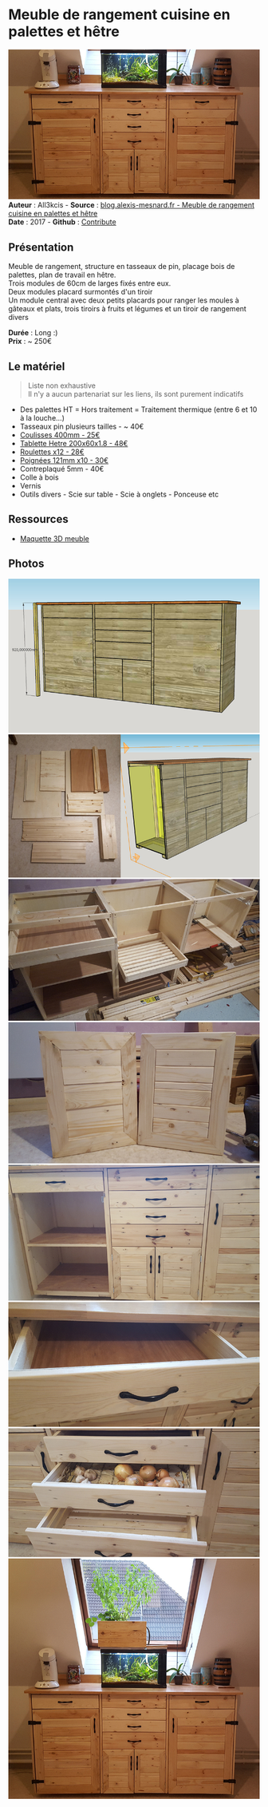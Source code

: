 # Meuble de rangement cuisine en palettes et hêtre

![Meuble de rangement cuisine en palettes et hêtre](img/bandeau.jpg)  
**Auteur** : All3kcis - **Source** : [blog.alexis-mesnard.fr - Meuble de rangement cuisine en palettes et hêtre](https://blog.alexis-mesnard.fr/pallets-kitchen-furniture-02)  
**Date** : 2017 - **Github** : [Contribute](https://github.com/all3kcis/tutorials/tree/master/pallets-kitchen-furniture-02)

## Présentation
Meuble de rangement, structure en tasseaux de pin, placage bois de palettes, plan de travail en hêtre.  
Trois modules de 60cm de larges fixés entre eux.  
Deux modules placard surmontés d'un tiroir   
Un module central avec deux petits placards pour ranger les moules à gâteaux et plats, trois tiroirs à fruits et légumes et un tiroir de rangement divers     


**Durée** : Long :)  
**Prix** : ~ 250€  


## Le matériel
> Liste non exhaustive  
> Il n'y a aucun partenariat sur les liens, ils sont purement indicatifs 

- Des palettes HT = Hors traitement = Traitement thermique (entre 6 et 10 à la louche...)
- Tasseaux pin plusieurs tailles - ~ 40€
- [Coulisses 400mm - 25€](https://www.leroymerlin.fr/v3/p/produits/coulisse-pour-tiroir-a-galets-hettich-20-kg-l-40-cm-e22693)
- [Tablette Hetre 200x60x1.8 - 48€](https://www.leroymerlin.fr/v3/p/produits/tablette-hetre-lamelle-colle-l-250-x-l-60-cm-x-ep-18-mm-e1401690591)
- [Roulettes x12 - 28€](https://www.leroymerlin.fr/v3/p/produits/roulette-pivotante-a-platine-diam-35-mm-e1401442847)
- [Poignées 121mm x10 - 30€](https://fr.aliexpress.com/item/32522218766.html)
- Contreplaqué 5mm - 40€
- Colle à bois
- Vernis
- Outils divers - Scie sur table - Scie à onglets - Ponceuse  etc
  
## Ressources
  
  - [Maquette 3D meuble](ressources/modele-3d-meuble2.skp)

## Photos  

![Meuble de rangement cuisine en palettes et hêtre](img/plan.jpg)  
![Meuble de rangement cuisine en palettes et hêtre](img/modele-3d-meuble2-bois.jpg)  
![Meuble de rangement cuisine en palettes et hêtre](img/01.jpg)  
![Meuble de rangement cuisine en palettes et hêtre](img/04.jpg)  
![Meuble de rangement cuisine en palettes et hêtre](img/05.jpg)  
![Meuble de rangement cuisine en palettes et hêtre](img/06.jpg)  
![Meuble de rangement cuisine en palettes et hêtre](img/07.jpg)  
![Meuble de rangement cuisine en palettes et hêtre](img/meuble-02-fini.jpg)  